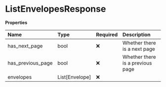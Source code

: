 # ListEnvelopesResponse

**Properties**

| Name              | Type           | Required | Description                      |
| :---------------- | :------------- | :------- | :------------------------------- |
| has_next_page     | bool           | ❌       | Whether there is a next page     |
| has_previous_page | bool           | ❌       | Whether there is a previous page |
| envelopes         | List[Envelope] | ❌       |                                  |
